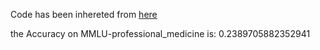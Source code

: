 Code has been inhereted from [here](https://github.com/nyuolab/MedMobile/tree/main/Evaluation)

the Accuracy on MMLU-professional_medicine is: 0.2389705882352941
